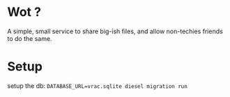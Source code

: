# Wot ?

A simple, small service to share big-ish files, and allow non-techies friends to do the same.

# Setup

setup the db:
`DATABASE_URL=vrac.sqlite diesel migration run`

